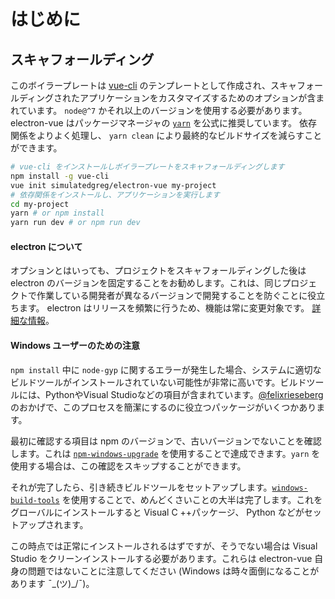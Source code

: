 # はじめに

## スキャフォールディング

このボイラープレートは [vue-cli](https://github.com/vuejs/vue-cli) のテンプレートとして作成され、スキャフォールディングされたアプリケーションをカスタマイズするためのオプションが含まれています。 `node@^7` かそれ以上のバージョンを使用する必要があります。 electron-vue はパッケージマネージャの [`yarn`](https://yarnpkg.org) を公式に推奨しています。 依存関係をよりよく処理し、 `yarn clean` により最終的なビルドサイズを減らすことができます。

```bash
# vue-cli をインストールしボイラープレートをスキャフォールディングします
npm install -g vue-cli
vue init simulatedgreg/electron-vue my-project
# 依存関係をインストールし、アプリケーションを実行します
cd my-project
yarn # or npm install
yarn run dev # or npm run dev
```

#### electron について

オプションとはいっても、プロジェクトをスキャフォールディングした後は electron のバージョンを固定することをお勧めします。これは、同じプロジェクトで作業している開発者が異なるバージョンで開発することを防ぐことに役立ちます。 electron はリリースを頻繁に行うため、機能は常に変更対象です。 [詳細な情報](http://electron.atom.io/docs/tutorial/electron-versioning/)。

#### Windows ユーザーのための注意

`npm install` 中に `node-gyp` に関するエラーが発生した場合、システムに適切なビルドツールがインストールされていない可能性が非常に高いです。ビルドツールには、PythonやVisual Studioなどの項目が含まれています。[@felixrieseberg](https://github.com/felixrieseberg) のおかげで、このプロセスを簡潔にするのに役立つパッケージがいくつかあります。

最初に確認する項目は npm のバージョンで、古いバージョンでないことを確認します。これは [`npm-windows-upgrade`](https://github.com/felixrieseberg/npm-windows-upgrade) を使用することで達成できます。`yarn` を使用する場合は、この確認をスキップすることができます。

それが完了したら、引き続きビルドツールをセットアップします。[`windows-build-tools`](https://github.com/felixrieseberg/windows-build-tools) を使用することで、めんどくさいことの大半は完了します。これをグローバルにインストールすると Visual C ++パッケージ、 Python などがセットアップされます。

この時点では正常にインストールされるはずですが、そうでない場合は Visual Studio をクリーンインストールする必要があります。これらは electron-vue 自身の問題ではないことに注意してください (Windows は時々面倒になることがあります ¯\_(ツ)_/¯)。
